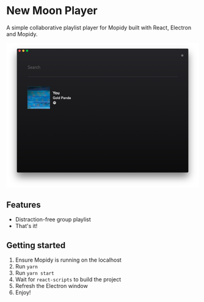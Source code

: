 New Moon Player
====================
A simple collaborative playlist player for Mopidy built with React, Electron and Mopidy.

![screenshot](screenshot.png?raw=true "Screenshot")

Features
---------------------
* Distraction-free group playlist
* That's it!

Getting started
---------------------
1. Ensure Mopidy is running on the localhost
2. Run `yarn`
3. Run `yarn start`
4. Wait for `react-scripts` to build the project
5. Refresh the Electron window
6. Enjoy!
